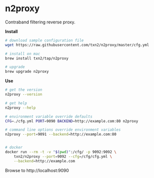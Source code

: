 # n2proxy

Contraband filtering reverse proxy.

**Install**
```bash
# download sample configuration file
wget https://raw.githubusercontent.com/txn2/n2proxy/master/cfg.yml

# install on mac
brew install txn2/tap/n2proxy

# upgrade
brew upgrade n2proxy
```

**Use**
```bash
# get the version
n2proxy --version

# get help
n2proxy --help

# environment variable override defaults
CFG=./cfg.yml PORT=9090 BACKEND=http://example.com:80 n2proxy

# command line options override environment variables
n2proxy --port=9091 --backend=http://example.com:80


# docker
docker run --rm -t -v "$(pwd)":/cfg/ -p 9092:9092 \
    txn2/n2proxy --port=9092 --cfg=/cfg/cfg.yml \
    --backend=http://example.com

```

Browse to http://localhost:9090
